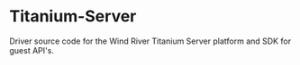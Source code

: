 # Titanium-Server

Driver source code for the Wind River Titanium Server platform and SDK for guest API's.


